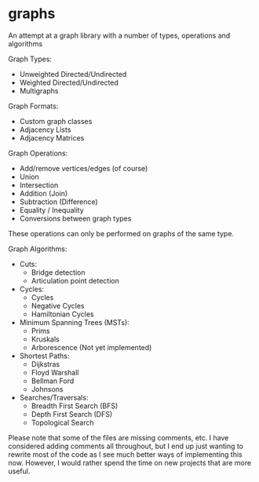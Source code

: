 # graphs
An attempt at a graph library with a number of types, operations and algorithms

Graph Types:
- Unweighted Directed/Undirected
- Weighted Directed/Undirected
- Multigraphs

Graph Formats:
- Custom graph classes
- Adjacency Lists
- Adjacency Matrices

Graph Operations:
- Add/remove vertices/edges (of course)
- Union
- Intersection
- Addition (Join)
- Subtraction (Difference)
- Equality / Inequality
- Conversions between graph types

These operations can only be performed on graphs of the same type.

Graph Algorithms:
- Cuts:
  - Bridge detection
  - Articulation point detection
- Cycles:
  - Cycles
  - Negative Cycles
  - Hamiltonian Cycles
- Minimum Spanning Trees (MSTs):
  - Prims
  - Kruskals
  - Arborescence (Not yet implemented)
- Shortest Paths:
  - Dijkstras
  - Floyd Warshall
  - Bellman Ford
  - Johnsons
- Searches/Traversals:
  - Breadth First Search (BFS)
  - Depth First Search (DFS)
  - Topological Search

Please note that some of the files are missing comments, etc. I have considered adding comments all throughout, but I end up just wanting to rewrite most of the code as I see much better ways of implementing this now. However, I would rather spend the time on new projects that are more useful.